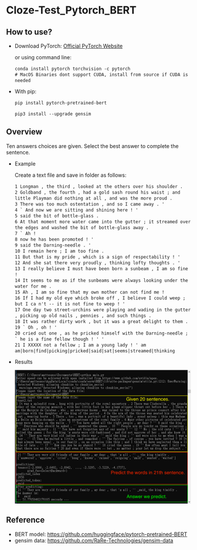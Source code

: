 # Cloze-Test_Pytorch_BERT

## How to use?

* Download PyTorch:
  [Official PyTorch Website](http://pytorch.org/ "pytorch")
  
  or using command line:
  ```
  conda install pytorch torchvision -c pytorch
  # MacOS Binaries dont support CUDA, install from source if CUDA is needed
  ```

* With pip:
  ```
  pip install pytorch-pretrained-bert
  ```
  ```
  pip3 install --upgrade gensim
  ```

## Overview
Ten answers choices are given. Select the best answer to complete the sentence.
  
  * Example
  
    Create a text file and save in folder as follows:
    ```
    1 Longman , the third , looked at the others over his shoulder .
    2 Goldband , the fourth , had a gold sash round his waist ; and little Playman did nothing at all , and was the more proud .
    3 There was too much ostentation , and so I came away . '
    4 ` And now we are sitting and shining here ! '
    5 said the bit of bottle-glass .
    6 At that moment more water came into the gutter ; it streamed over the edges and washed the bit of bottle-glass away .
    7 ` Ah !
    8 now he has been promoted ! '
    9 said the Darning-needle . '
    10 I remain here ; I am too fine .
    11 But that is my pride , which is a sign of respectability ! '
    12 And she sat there very proudly , thinking lofty thoughts . '
    13 I really believe I must have been born a sunbeam , I am so fine !
    14 It seems to me as if the sunbeams were always looking under the water for me .
    15 Ah , I am so fine that my own mother can not find me !
    16 If I had my old eye which broke off , I believe I could weep ; but I ca n't -- it is not fine to weep ! '
    17 One day two street-urchins were playing and wading in the gutter , picking up old nails , pennies , and such things .
    18 It was rather dirty work , but it was a great delight to them .
    19 ` Oh , oh ! '
    20 cried out one , as he pricked himself with the Darning-needle ; ` he is a fine fellow though ! ' '
    21 I XXXXX not a fellow ; I am a young lady ! '	am		am|born|find|picking|pricked|said|sat|seems|streamed|thinking
    ```
    
  * Results
  
    ![demo_result](https://github.com/matteosoo/Cloze-Test_Pytorch_BERT/blob/master/img/demo_result.png)
    

## Reference
  * BERT model: https://github.com/huggingface/pytorch-pretrained-BERT
  * gensim data: https://github.com/RaRe-Technologies/gensim-data
